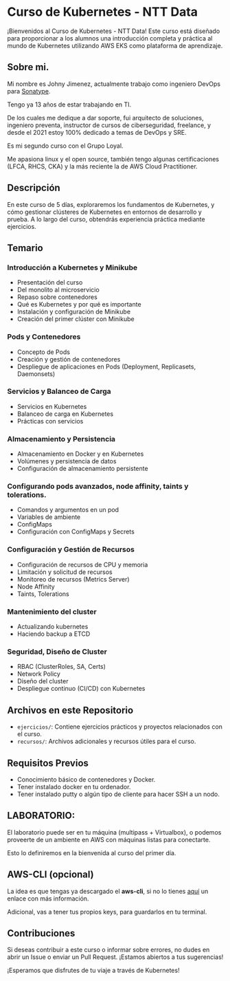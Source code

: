 # Curso de Kubernetes - NTT Data

¡Bienvenidos al Curso de Kubernetes - NTT Data! 
Este curso está diseñado para proporcionar a los alumnos una introducción completa y práctica al mundo de Kubernetes utilizando AWS EKS como plataforma de aprendizaje.

## Sobre mi.

Mi nombre es Johny Jimenez, actualmente trabajo como ingeniero DevOps para [Sonatype](https://www.sonatype.com/).

Tengo ya 13 años de estar trabajando en TI.

De los cuales me dedique a dar soporte, fui arquitecto de soluciones, ingeniero preventa, instructor de cursos de ciberseguridad, freelance, y desde el 2021 estoy 100% dedicado a temas de DevOps y SRE.

Es mi segundo curso con el Grupo Loyal.

Me apasiona linux y el open source, también tengo algunas certificaciones (LFCA, RHCS, CKA) y la más reciente la de AWS Cloud Practitioner.

## Descripción

En este curso de 5 días, exploraremos los fundamentos de Kubernetes, y cómo gestionar clústeres de Kubernetes en entornos de desarrollo y prueba. A lo largo del curso, obtendrás experiencia práctica mediante ejercicios.

## Temario

### Introducción a Kubernetes y Minikube
- Presentación del curso
- Del monolito al microservicio
- Repaso sobre contenedores
- Qué es Kubernetes y por qué es importante
- Instalación y configuración de Minikube
- Creación del primer clúster con Minikube

### Pods y Contenedores
- Concepto de Pods
- Creación y gestión de contenedores
- Despliegue de aplicaciones en Pods (Deployment, Replicasets, Daemonsets)

### Servicios y Balanceo de Carga
- Servicios en Kubernetes
- Balanceo de carga en Kubernetes
- Prácticas con servicios

### Almacenamiento y Persistencia
- Almacenamiento en Docker y en Kubernetes
- Volúmenes y persistencia de datos
- Configuración de almacenamiento persistente

### Configurando pods avanzados, node affinity, taints y tolerations.
- Comandos y argumentos en un pod
- Variables de ambiente
- ConfigMaps
- Configuración con ConfigMaps y Secrets


### Configuración y Gestión de Recursos
- Configuración de recursos de CPU y memoria
- Limitación y solicitud de recursos
- Monitoreo de recursos (Metrics Server)
- Node Affinity
- Taints, Tolerations

### Mantenimiento del cluster
- Actualizando kubernetes
- Haciendo backup a ETCD

### Seguridad, Diseño de Cluster
- RBAC (ClusterRoles, SA, Certs)
- Network Policy
- Diseño del cluster
- Despliegue continuo (CI/CD) con Kubernetes

## Archivos en este Repositorio

- `ejercicios/`: Contiene ejercicios prácticos y proyectos relacionados con el curso.
- `recursos/`: Archivos adicionales y recursos útiles para el curso.

## Requisitos Previos

- Conocimiento básico de contenedores y Docker.
- Tener instalado docker en tu ordenador.
- Tener instalado putty o algún tipo de cliente para hacer SSH a un nodo.

## LABORATORIO:

El laboratorio puede ser en tu máquina (multipass + Virtualbox), o podemos proveerte de un ambiente en AWS con máquinas listas para conectarte.

Esto lo definiremos en la bienvenida al curso del primer día.

## AWS-CLI (opcional)

La idea es que tengas ya descargado el **aws-cli**, si no lo tienes [aquí](https://docs.aws.amazon.com/es_es/cli/latest/userguide/getting-started-install.html#getting-started-install-instructions) un enlace con más información.

Adicional, vas a tener tus propios keys, para guardarlos en tu terminal.


## Contribuciones

Si deseas contribuir a este curso o informar sobre errores, no dudes en abrir un Issue o enviar un Pull Request. ¡Estamos abiertos a tus sugerencias!

¡Esperamos que disfrutes de tu viaje a través de Kubernetes!